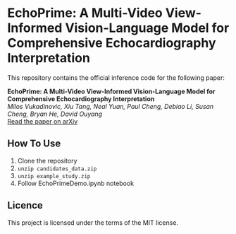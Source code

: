 # EchoPrime: A Multi-Video View-Informed Vision-Language Model for Comprehensive Echocardiography Interpretation

This repository contains the official inference code for the following paper:

**EchoPrime: A Multi-Video View-Informed Vision-Language Model for Comprehensive Echocardiography Interpretation**  
*Milos Vukadinovic, Xiu Tang, Neal Yuan, Paul Cheng, Debiao Li, Susan Cheng, Bryan He, David Ouyang*  
[Read the paper on arXiv](https://arxiv.org/abs/2410.09704)


## How To Use
1) Clone the repository
2) `unzip candidates_data.zip`
3) `unzip example_study.zip`
4) Follow EchoPrimeDemo.ipynb notebook

## Licence
This project is licensed under the terms of the MIT license.